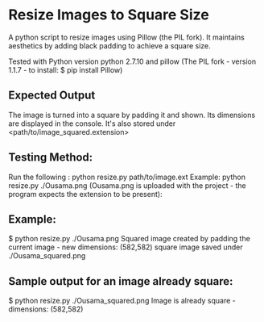 # Resize Images to Square Size
A python script to resize images using Pillow (the PIL fork). It maintains aesthetics by adding black padding to achieve a square size.

Tested with Python version python 2.7.10 and pillow (The PIL fork - version 1.1.7 - to install: $ pip install Pillow)

## Expected Output 
The image is turned into a square by padding it and shown. Its dimensions are  displayed in the console. It's also stored under <path/to/image_squared.extension>

## Testing Method: 
Run the following : python resize.py path/to/image.ext
Example: python resize.py ./Ousama.png 
(Ousama.png is uploaded with the project - the program expects the extension to be present):

## Example:
$ python resize.py ./Ousama.png 
Squared image created by padding the current image - new dimensions: (582,582)
square image saved under ./Ousama_squared.png
<Image shown>

## Sample output for an image already square:
$ python resize.py ./Ousama_squared.png 
Image is already square - dimensions: (582,582)
